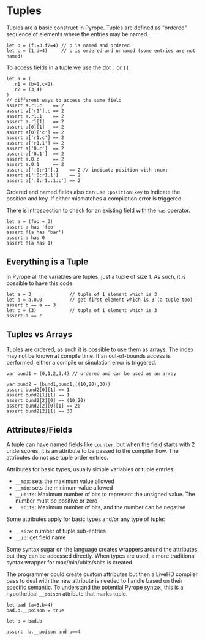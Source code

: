 # Tuples

Tuples are a basic construct in Pyrope. Tuples are defined as "ordered"
sequence of elements where the entries may be named.


```
let b = (f1=3,f2=4) // b is named and ordered
let c = (1,d=4)     // c is ordered and unnamed (some entries are not named)
```

To access fields in a tuple we use the dot `.` or `[]`
```
let a = (
  ,r1 = (b=1,c=2)
  ,r2 = (3,4)
)
// different ways to access the same field
assert a.r1.c    == 2
assert a['r1'].c == 2
assert a.r1.1    == 2
assert a.r1[1]   == 2
assert a[0][1]   == 2
assert a[0]['c'] == 2
assert a['r1.c'] == 2
assert a['r1.1'] == 2
assert a['0.c']  == 2
assert a['0.1']  == 2
assert a.0.c     == 2
assert a.0.1     == 2
assert a[':0:r1'].1    == 2 // indicate position with :num:
assert a[':0:r1.1']    == 2
assert a[':0:r1.:1:c'] == 2
```

Ordered and named fields also can use `:position:key` to indicate the position
and key. If either mismatches a compilation error is triggered.


There is introspection to check for an existing field with the `has` operator.

```
let a = (foo = 3)
assert a has 'foo'
assert !(a has 'bar')
assert a has 0
assert !(a has 1)
```

## Everything is a Tuple

In Pyrope all the variables are tuples, just a tuple of size 1. As such, it is possible
to have this code:

```
let a = 3              // tuple of 1 element which is 3
let b = a.0.0          // get first element which is 3 (a tuple too)
assert b == a == 3
let c = (3)            // tuple of 1 element which is 3
assert a == c
```

## Tuples vs Arrays

Tuples are ordered, as such it is possible to use them as arrays. The index may
not be known at compile time. If an out-of-bounds access is performed, either a
compile or simulation error is triggered.

```
var bund1 = (0,1,2,3,4) // ordered and can be used as an array

var bund2 = (bund1,bund1,((10,20),30))
assert bund2[0][1] == 1
assert bund2[1][1] == 1
assert bund2[2][0] == (10,20)
assert bund2[2][0][1] == 20
assert bund2[2][1] == 30
```


## Attributes/Fields

A tuple can have named fields like `counter`, but when the field starts with 2
underscores, it is an attribute to be passed to the compiler flow. The attributes
do not use tuple order entries.

Attributes for basic types, usually simple variables or tuple entries:

* `__max`: sets the maximum value allowed
* `__min`: sets the minimum value allowed
* `__ubits`: Maximum number of bits to represent the unsigned value. The number must be positive or zero
* `__sbits`: Maximum number of bits, and the number can be negative

Some attributes apply for basic types and/or any type of tuple:

* `__size`: number of tuple sub-entries
* `__id`: get field name


Some syntax sugar on the language creates wrappers around the attributes, but
they can be accessed directly. When types are used, a more traditional syntax
wrapper for max/min/ubits/sbits is created.


The programmer could create custom attributes but then a LiveHD compiler pass
to deal with the new attribute is needed to handle based on their specific
semantic. To understand the potential Pyrope syntax, this is a hypothetical
`__poison` attribute that marks tuple.

```
let bad (a=3,b=4)
bad.b.__poison = true

let b = bad.b

assert  b.__poison and b==4
```

